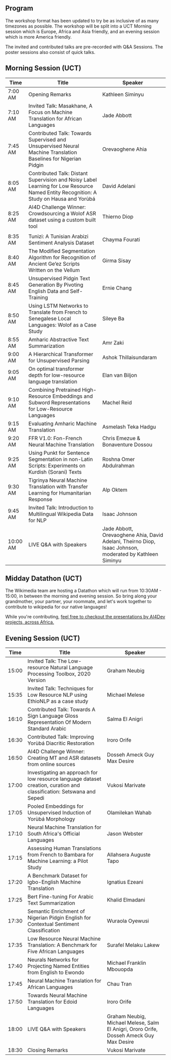 

## Program

The workshop format has been updated to try be as inclusive of as many timezones as possible. The workshop will be split into a UCT Morning session which is Europe, Africa and Asia friendly, and an evening session which is more America friendly. 

The invited and contributed talks are pre-recorded with Q&A Sessions. The poster sessions also consist of quick talks. 


## Morning Session (UCT)

| Time     | Title                                                                                                                                 | Speaker                                                                                                  |
| -------- | ------------------------------------------------------------------------------------------------------------------------------------- | -------------------------------------------------------------------------------------------------------- |
| 7:00 AM  | Opening Remarks                                                                                                                       | Kathleen Siminyu                                                                                         |
| 7:10 AM  | Invited Talk: Masakhane, A Focus on Machine Translation for African Languages                                                         | Jade Abbott                                                                                              |
| 7:45 AM  | Contributed Talk: Towards Supervised and Unsupervised Neural Machine Translation Baselines for Nigerian Pidgin                        | Orevaoghene Ahia                                                                                         |
| 8:05 AM  | Contributed Talk: Distant Supervision and Noisy Label Learning for Low Resource Named Entity Recognition: A Study on Hausa and Yorùbá | David Adelani                                                                                            |
| 8:25 AM  | AI4D Challenge Winner: Crowdsourcing a Wolof ASR dataset using a custom built tool                                                    | Thierno Diop                                                                                             |
|          |                                                                                                                                       |                                                                                                          |
| 8:35 AM  | Tunizi: A Tunisian Arabizi Sentiment Analysis Dataset                                                                                 | Chayma Fourati                                                                                           |
| 8:40 AM  | The Modified Segmentation Algorithm for Recognition of Ancient Ge’ez Scripts Written on the Vellum                                    | Girma Sisay                                                                                              |
| 8:45 AM  | Unsupervised Pidgin Text Generation By Pivoting English Data and Self-Training                                                        | Ernie Chang                                                                                              |
| 8:50 AM  | Using LSTM Networks to Translate from French to Senegalese Local Languages: Wolof as a Case Study                                     | Sileye Ba                                                                                                |
| 8:55 AM  | Amharic Abstractive Text Summarization                                                                                                | Amr Zaki                                                                                                 |
| 9:00 AM  | A Hierarchical Transformer for Unsupervised Parsing                                                                                   | Ashok Thillaisundaram                                                                                    |
| 9:05 AM  | On optimal transformer depth for low-resource language translation                                                                    | Elan van Biljon                                                                                          |
| 9:10 AM  | Combining Pretrained High-Resource Embeddings and Subword Representations for Low-Resource Languages                                  | Machel Reid                                                                                              |
| 9:15 AM  | Evaluating Amharic Machine Translation                                                                                                | Asmelash Teka Hadgu                                                                                      |
| 9:20 AM  | FFR V1.0: Fon-French Neural Machine Translation                                                                                       | Chris Emezue  & Bonaventure Dossou                                                                                           |
| 9:25 AM  | Using Punkt for Sentence Segmentation in non-Latin Scripts: Experiments on Kurdish (Sorani) Texts                                     | Roshna Omer Abdulrahman                                                                                  |
| 9:30 AM  | Tigrinya Neural Machine Translation with Transfer Learning for Humanitarian Response                                                  | Alp Oktem                                                                                                |
| 9:45 AM  | Invited Talk: Introduction to Multilingual Wikipedia Data for NLP                                                                     | Isaac Johnson                                                                                            |
| 10:00 AM | LIVE Q&A with Speakers                                                                                                                | Jade Abbott, Orevaoghene Ahia, David Adelani, Theirno Diop, Isaac Johnson, moderated by Kathleen Siminyu |

## Midday Datathon (UCT)

The Wikimedia team are hosting a Datathon which will run from 10:30AM - 15:00, in between the morning and evening session. So bring along your grandmother, your partner, your roommate, and let's work together to contribute to wikipedia for our native languages!

While you're contributing, [feel free to checkout the presentations by AI4Dev projects, across Africa.](/ai4dev.html)

## Evening Session (UCT)

| Time  | Title                                                                                                                  | Speaker                                                                                 |
| ----- | ---------------------------------------------------------------------------------------------------------------------- | --------------------------------------------------------------------------------------- |
| 15:00 | Invited Talk: The Low-resource Natural Language Processing Toolbox, 2020 Version                                       | Graham Neubig                                                                           |
| 15:35 | Invited Talk: Techniques for Low Resource NLP using EthioNLP as a case study                                           | Michael Melese                                                                          |
| 16:10 | Contributed Talk: Towards A Sign Language Gloss Representation Of Modern Standard Arabic                               | Salma El Anigri                                                                         |
| 16:30 | Contributed Talk: Improving Yorùbá Diacritic Restoration                                                               | Iroro Orife                                                                             |
| 16:50 | AI4D Challenge Winner: Creating MT and ASR datasets from online sources                                                | Dosseh Ameck Guy Max Desire                                                             |
| 17:00 | Investigating an approach for low resource language dataset creation, curation and classification: Setswana and Sepedi | Vukosi Marivate                                                                         |
| 17:05 | Pooled Embeddings for Unsupervised Induction of Yorùbá Morphology                                                      | Olamilekan Wahab                                                                        |
| 17:10 | Neural Machine Translation for South Africa's Official Languages                                                       | Jason Webster                                                                           |
| 17:15 | Assessing Human Translations from French to Bambara for Machine Learning: a Pilot Study                                | Allahsera Auguste Tapo                                                                  |
| 17:20 | A Benchmark Dataset for Igbo-English Machine Translation                                                               | Ignatius Ezeani                                                                         |
| 17:25 | Bert Fine-tuning For Arabic Text Summarization                                                                         | Khalid Elmadani                                                                         |
| 17:30 | Semantic Enrichment of Nigerian Pidgin English for Contextual Sentiment Classification                                 | Wuraola Oyewusi                                                                         |
| 17:35 | Low Resource Neural Machine Translation: A Benchmark for Five African Languages                                        | Surafel Melaku Lakew                                                                    |
| 17:40 | Neurals Networks for Projecting Named Entities from English to Ewondo                                                  | Michael Franklin Mbouopda                                                               |
| 17:45 | Neural Machine Translation for African Languages                                                                       | Chau Tran                                                                               |
| 17:50 | Towards Neural Machine Translation for Edoid Languages                                                                 | Iroro Orife                                                                             |
| 18:00 | LIVE Q&A with Speakers                                                                                                 | Graham Neubig, Michael Melese, Salm El Anigri, Ororo Orife, Dosseh Ameck Guy Max Desire |
| 18:30 | Closing Remarks                                                                                                        | Vukosi Marivate                                                                         |


